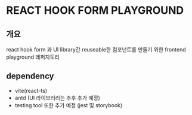 # REACT HOOK FORM PLAYGROUND

## 개요

react hook form 과 UI library간 reuseable한 컴포넌트를 만들기 위한 frontend playground 레퍼지토리

## dependency

- vite(react-ts)
- antd (UI 라이브러리는 추후 추가 예정)
- testing tool 또한 추가 예정 (jest 및 storybook)
